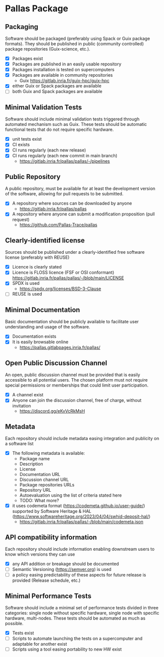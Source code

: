 # Pallas Package

## Packaging

Software should be packaged (preferably using Spack or Guix package formats). They should be published in public (community controlled) package repositories (Guix-science, etc.).

* [x] Packages exist
* [x] Packages are published in an easily usable repository
* [x] Packages installation is tested on supercomputers
* [x] Packages are available in community repositories
  - Guix https://gitlab.inria.fr/guix-hpc/guix-hpc
* [x] either Guix or Spack packages are available
* [ ] both Guix and Spack packages are available

## Minimal Validation Tests

Software should include minimal validation tests triggered through automated mechanism such as Guix. These tests should be automatic functional tests that do not require specific hardware.

* [x] unit tests exist
* [x] CI exists
* [x] CI runs regularly (each new release)
* [x] CI runs regularly (each new commit in main branch)
  - https://gitlab.inria.fr/pallas/pallas/-/pipelines

## Public Repository

A public repository, must be available for at least the development version of the software, allowing for pull requests to be submitted.

* [x] A repository where sources can be downloaded by anyone
  - https://gitlab.inria.fr/pallas/pallas
* [x] A repository where anyone can submit a modification proposition (pull request)
  - https://github.com/Pallas-Trace/pallas

## Clearly-identified license

Sources should be published under a clearly-identified free software license (preferably with REUSE)

* [x] Licence is clearly stated
* [x] Licence is FLOSS licence (FSF or OSI conformant)
  https://gitlab.inria.fr/pallas/pallas/-/blob/main/LICENSE
* [x] SPDX is used
  - https://spdx.org/licenses/BSD-3-Clause
* [ ] REUSE is used

## Minimal Documentation

Basic documentation should be publicly available to facilitate user understanding and usage of the software.

* [x] Documentation exists
* [x] It is easily browsable online
  - https://pallas.gitlabpages.inria.fr/pallas/

## Open Public Discussion Channel

An open, public discussion channel must be provided that is easily accessible to all potential users. The chosen platform must not require special permissions or memberships that could limit user participation.

* [x] A channel exist
* [x] Anyone can join the discussion channel, free of charge, without invitation
  - https://discord.gg/eKvVcRkMsH

## Metadata

Each repository should include metadata easing integration and publicity on a software list

* [x] The following metadata is available:
  - Package name
  - Description
  - License
  - Documentation URL
  - Discussion channel URL
  - Package repositories URLs
  - Repository URL
  - Autoevaluation using the list of criteria stated here
  - TODO: What more?
* [x] it uses codemeta format (https://codemeta.github.io/user-guide/) supported by Software Heritage & HAL (https://www.softwareheritage.org/2023/04/04/swhid-deposit-hal/)
  - https://gitlab.inria.fr/pallas/pallas/-/blob/main/codemeta.json

## API compatibility information

Each repository should include information enabling downstream users to know which versions they can use

* [x] any API addition or breakage should be documented
* [ ] Semantic Versioning (https://semver.org) is used
* [ ] a policy easing predictability of these aspects for future release is provided (Release schedule, etc.)

## Minimal Performance Tests

Software should include a minimal set of performance tests divided in three categories: single node without specific hardware, single node with specific hardware, multi-nodes. These tests should be automated as much as possible.

* [x] Tests exist
* [ ] Scripts to automate launching the tests on a supercomputer and adaptable for another exist
* [ ] Scripts using a tool easing portability to new HW exist
